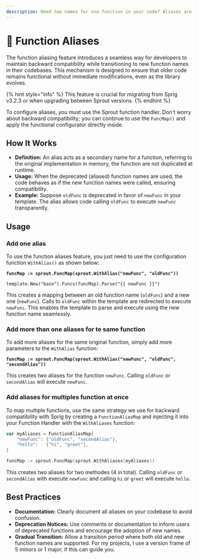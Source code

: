 ```yaml
---
description: Need two names for one function in your code? Aliases are the solution.
---
```


# 🧦 Function Aliases

The function aliasing feature introduces a seamless way for developers to maintain backward compatibility while transitioning to new function names in their codebases. This mechanism is designed to ensure that older code remains functional without immediate modifications, even as the library evolves.

{% hint style="info" %}
This feature is crucial for migrating from Sprig v3.2.3 or when upgrading between Sprout versions.
{% endhint %}

To configure aliases, you must use the Sprout function handler. Don't worry about backward compatibility; you can continue to use the `FuncMap()` and apply the functional configurator directly inside.

## How It Works

* **Definition:** An alias acts as a secondary name for a function, referring to the original implementation in memory, the function are not duplicated at runtime.
* **Usage:** When the deprecated (aliased) function names are used, the code behaves as if the new function names were called, ensuring compatibility.
* **Example:** Suppose `oldFunc` is deprecated in favor of `newFunc` in your template. The alias allows code calling `oldFunc` to execute `newFunc` transparently.

## Usage

### Add one alias

To use the function aliases feature, you just need to use the configuration function `WithAlias()` as shown below:

<pre class="language-go"><code class="lang-go"><strong>funcMap := sprout.FuncMap(sprout.WithAlias("newFunc", "oldFunc"))
</strong>
template.New("base").Funcs(funcMap).Parse("{{ newFunc }}")
</code></pre>

This creates a mapping between an old function name (`oldFunc`) and a new one (`newFunc`). Calls to `oldFunc` within the template are redirected to execute `newFunc`. This enables the template to parse and execute using the new function name seamlessly.

### Add more than one aliases for te same function

To add more aliases for the same original function, simply add more parameters to the `WithAlias` function:

<pre class="language-go"><code class="lang-go"><strong>funcMap := sprout.FuncMap(sprout.WithAlias("newFunc", "oldFunc", "secondAlias"))
</strong></code></pre>

This creates two aliases for the function `newFunc`. Calling `oldFunc` or `secondAlias` will execute `newFunc`.

### Add aliases for multiples function at once

To map multiple functions, use the same strategy we use for backward compatibility with Sprig by creating a `FunctionAliasMap` and injecting it into your Function Handler with the `WithAliases` function:

```go
var myAliases = FunctionAliasMap{
	"newFunc": {"oldFunc", "secondAlias"},
	"hello":   {"hi", "greet"},
}

funcMap := sprout.FuncMap(sprout.WithAliases(myAliases))
```

This creates two aliases for two methodes (4 in total). Calling `oldFunc` or `secondAlias` with execute `newFunc` and calling `hi` or `greet` will execute `hello`.

## Best Practices

* **Documentation:** Clearly document all aliases on your codebase to avoid confusion.
* **Deprecation Notices:** Use comments or documentation to inform users of deprecated functions and encourage the adoption of new names.
* **Gradual Transition:** Allow a transition period where both old and new function names are supported. For my projects, I use a version frame of 5 minors or 1 major, if this can guide you.
